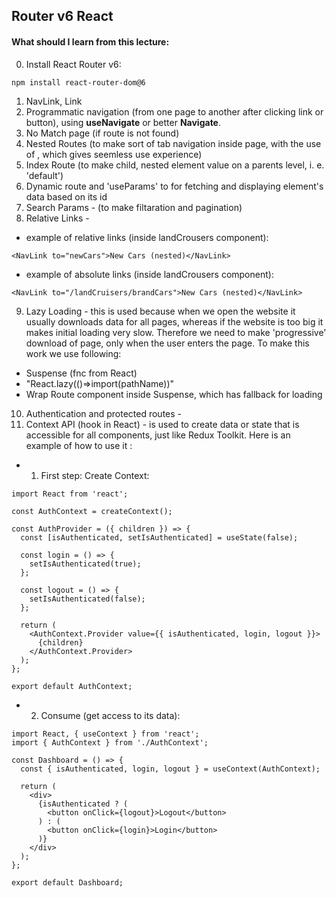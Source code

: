 ## Router v6 React
#### What should I learn from this lecture:
0. Install React Router v6: 
~~~
npm install react-router-dom@6
~~~
1. NavLink, Link
2. Programmatic navigation (from one page to another after clicking link or button), using **useNavigate** or better **Navigate**.
3. No Match page (if route is not found)
4. Nested Routes (to make sort of tab navigation inside page, with the use of <Outlet/>, which gives seemless use experience)
5. Index Route (to make child, nested element value on a parents level, i. e. 'default')
6. Dynamic route and  'useParams' to for fetching and displaying element's data based on its id
7. Search Params - (to make filtaration and pagination)
8. Relative Links - 
- example of relative links (inside landCrousers component): 
~~~
<NavLink to="newCars">New Cars (nested)</NavLink> 
~~~
- example of absolute links (inside landCrousers component):
~~~
<NavLink to="/landCruisers/brandCars">New Cars (nested)</NavLink> 
~~~
9. Lazy Loading - this is used because when we open the website it usually downloads data for all pages, whereas if the website is too big it makes initial loading very slow. Therefore we need to make 'progressive' download of page, only when the user enters the page. To make this work we use following:
- Suspense (fnc from React)
- "React.lazy(()=>import(pathName))"
- Wrap Route component inside Suspense, which has fallback for loading
10. Authentication and protected routes - 
11. Context API (hook in React) - is used to create data or state that is accessible for all components, just like Redux Toolkit. Here is an example of how to use it : 
- 1. First step:  Create Context:
~~~ 
import React from 'react';

const AuthContext = createContext();

const AuthProvider = ({ children }) => {
  const [isAuthenticated, setIsAuthenticated] = useState(false);

  const login = () => {
    setIsAuthenticated(true);
  };

  const logout = () => {
    setIsAuthenticated(false);
  };

  return (
    <AuthContext.Provider value={{ isAuthenticated, login, logout }}>
      {children}
    </AuthContext.Provider>
  );
};

export default AuthContext;
~~~
- 2. Consume (get access to its data):
~~~
import React, { useContext } from 'react';
import { AuthContext } from './AuthContext';

const Dashboard = () => {
  const { isAuthenticated, login, logout } = useContext(AuthContext);

  return (
    <div>
      {isAuthenticated ? (
        <button onClick={logout}>Logout</button>
      ) : (
        <button onClick={login}>Login</button>
      )}
    </div>
  );
};

export default Dashboard;
~~~


